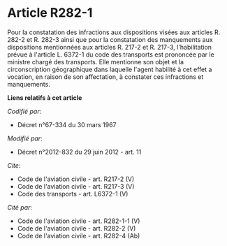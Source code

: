 # Article R282-1

Pour la constatation des infractions aux dispositions visées aux articles R. 282-2 et R. 282-3 ainsi que pour la constatation
des manquements aux dispositions mentionnées aux articles R. 217-2 et R. 217-3, l'habilitation prévue à l'article L. 6372-1
du code des transports est prononcée par le ministre chargé des transports. Elle mentionne son objet et la circonscription
géographique dans laquelle l'agent habilité à cet effet a vocation, en raison de son affectation, à constater ces infractions
et manquements.

**Liens relatifs à cet article**

_Codifié par_:

  - Décret n°67-334 du 30 mars 1967

_Modifié par_:

  - Décret n°2012-832 du 29 juin 2012 - art. 11

_Cite_:

  - Code de l'aviation civile - art. R217-2 (V)
  - Code de l'aviation civile - art. R217-3 (V)
  - Code des transports - art. L6372-1 (V)

_Cité par_:

  - Code de l'aviation civile - art. R282-1-1 (V)
  - Code de l'aviation civile - art. R282-2 (V)
  - Code de l'aviation civile - art. R282-4 (Ab)
